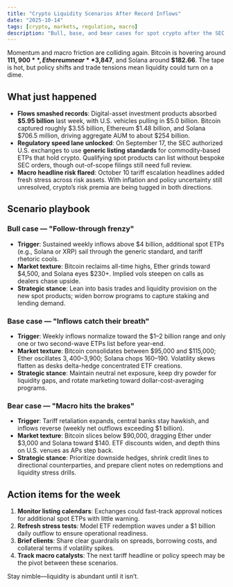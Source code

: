 ```yaml
---
title: "Crypto Liquidity Scenarios After Record Inflows"
date: "2025-10-14"
tags: [crypto, markets, regulation, macro]
description: "Bull, base, and bear cases for spot crypto after the SEC's generic ETP approval and the latest $5.95B inflow surge."
---
```


Momentum and macro friction are colliding again. Bitcoin is hovering around
**$111,900**, Ethereum near **$3,847**, and Solana around **$182.66**. The tape is
hot, but policy shifts and trade tensions mean liquidity could turn on a dime.

## What just happened

- **Flows smashed records**: Digital-asset investment products absorbed
  **$5.95 billion** last week, with U.S. vehicles pulling in $5.0 billion. Bitcoin
  captured roughly $3.55 billion, Ethereum $1.48 billion, and Solana $706.5
  million, driving aggregate AUM to about $254 billion.
- **Regulatory speed lane unlocked**: On September 17, the SEC authorized U.S.
  exchanges to use **generic listing standards** for commodity-based ETPs that
  hold crypto. Qualifying spot products can list without bespoke SEC orders,
  though out-of-scope filings still need full review.
- **Macro headline risk flared**: October 10 tariff escalation headlines added
  fresh stress across risk assets. With inflation and policy uncertainty still
  unresolved, crypto’s risk premia are being tugged in both directions.

## Scenario playbook

### Bull case — "Follow-through frenzy"

- **Trigger**: Sustained weekly inflows above $4 billion, additional spot ETPs
  (e.g., Solana or XRP) sail through the generic standard, and tariff rhetoric
  cools.
- **Market texture**: Bitcoin reclaims all-time highs, Ether grinds toward
  $4,500, and Solana eyes $230+. Implied vols steepen on calls as dealers chase
  upside.
- **Strategic stance**: Lean into basis trades and liquidity provision on the
  new spot products; widen borrow programs to capture staking and lending
  demand.

### Base case — "Inflows catch their breath"

- **Trigger**: Weekly inflows normalize toward the $1–2 billion range and only
  one or two second-wave ETPs list before year-end.
- **Market texture**: Bitcoin consolidates between $95,000 and $115,000; Ether
  oscillates $3,400–$3,900; Solana chops $160–$190. Volatility skews flatten as
  desks delta-hedge concentrated ETF creations.
- **Strategic stance**: Maintain neutral net exposure, keep dry powder for
  liquidity gaps, and rotate marketing toward dollar-cost-averaging programs.

### Bear case — "Macro hits the brakes"

- **Trigger**: Tariff retaliation expands, central banks stay hawkish, and
  inflows reverse (weekly net outflows exceeding $1 billion).
- **Market texture**: Bitcoin slices below $90,000, dragging Ether under $3,000
  and Solana toward $140. ETF discounts widen, and depth thins on U.S. venues
  as APs step back.
- **Strategic stance**: Prioritize downside hedges, shrink credit lines to
  directional counterparties, and prepare client notes on redemptions and
  liquidity stress drills.

## Action items for the week

1. **Monitor listing calendars**: Exchanges could fast-track approval notices
   for additional spot ETPs with little warning.
2. **Refresh stress tests**: Model ETF redemption waves under a $1 billion daily
   outflow to ensure operational readiness.
3. **Brief clients**: Share clear guardrails on spreads, borrowing costs, and
   collateral terms if volatility spikes.
4. **Track macro catalysts**: The next tariff headline or policy speech may be
   the pivot between these scenarios.

Stay nimble—liquidity is abundant until it isn’t.
